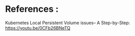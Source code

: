 # References : 
 Kubernetes Local Persistent Volume issues– A Step-by-Step: https://youtu.be/0CFb26BNeTQ